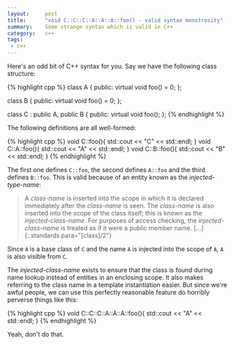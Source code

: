 ```yaml
---
layout:     post
title:      "void C::C::C::A::A::A::foo() - valid syntax monstrosity"
summary:    Some strange syntax which is valid in C++
category:   c++
tags:
 - c++ 
---
```


Here's an odd bit of C++ syntax for you. Say we have the following class structure:

{% highlight cpp %}
class A {
public:
    virtual void foo() = 0;
};

class B {
public:
    virtual void foo() = 0;
};

class C : public A, public B {
public:
    virtual void foo();
};
{% endhighlight %}

The following definitions are all well-formed:

{% highlight cpp %}
void C::foo(){
  std::cout << "C" << std::endl;
}
void C::A::foo(){
  std::cout << "A" << std::endl;
}
void C::B::foo(){
  std::cout << "B" << std::endl;
}
{% endhighlight %}

The first one defines `C::foo`, the second defines `A::foo` and the third defines `B::foo`. This is valid because of an entity known as the *injected-type-name*:

> A *class-name* is inserted into the scope in which it is declared immediately after the *class-name* is seen. The *class-name* is also inserted into the scope of the class itself; this is known as the *injected-class-name*. For purposes of access checking, the *injected-class-name* is treated as if it were a public member name. [...]
{:.standards para="[class]/2"}

Since `A` is a base class of `C` and the name `A` is injected into the scope of `A`, `A` is also visible from `C`.

The *injected-class-name* exists to ensure that the class is found during name lookup instead of entities in an enclosing scope. It also makes referring to the class name in a template instantiation easier. But since we're awful people, we can use this perfectly reasonable feature do horribly perverse things like this:

{% highlight cpp %}
void C::C::C::A::A::A::foo(){
    std::cout << "A" << std::endl;
}
{% endhighlight %}

Yeah, don't do that.
